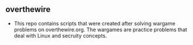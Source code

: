 ## overthewire

* This repo contains scripts that were created after solving wargame problems on overthewire.org. The wargames are practice problems that deal with Linux and secruity concepts.
